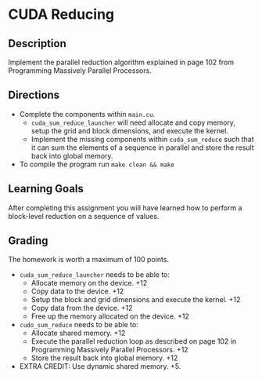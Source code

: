 # CUDA Reducing

## Description

Implement the parallel reduction algorithm explained in page 102 from Programming Massively Parallel Processors. 

## Directions

  - Complete the components within `main.cu`.
    - `cuda_sum_reduce_launcher` will need allocate and copy memory, setup the grid and block dimensions, and execute the kernel. 
    - Implement  the missing components within `cuda_sum_reduce` such that it can sum the elements of a sequence in parallel and store the result back into global memory. 
  - To compile the program run `make clean && make`

## Learning Goals

After completing this assignment you will have learned how to perform a block-level reduction on a sequence of 
values. 

## Grading

The homework is worth a maximum of 100 points.
  - `cuda_sum_reduce_launcher` needs to be able to:
    - Allocate memory on the device. +12
    - Copy data to the device. +12
    - Setup the block and grid dimensions and execute the kernel. +12
    - Copy data from the device. +12
    - Free up the memory allocated on the device. +12
  - `cudo_sum_reduce` needs to be able to:
    - Allocate shared memory. +12
    - Execute the parallel reduction loop as described on page 102 in Programming Massively Parallel Processors. +12
    - Store the result back into global memory. +12
  - EXTRA CREDIT: Use dynamic shared memory. +5. 



